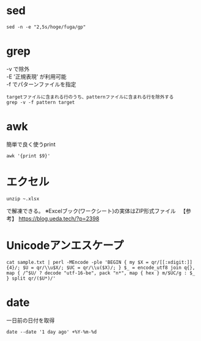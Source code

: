 # sed
```
sed -n -e "2,5s/hoge/fuga/gp"
```
# grep
-v で除外  
-E '正規表現' が利用可能  
-f でパターンファイルを指定  
```
targetファイルに含まれる行のうち、patternファイルに含まれる行を除外する
grep -v -f pattern target
```
# awk
簡単で良く使うprint
```
awk '{print $9}'
```
# エクセル
```
unzip ~.xlsx
```
で解凍できる。
※Excelブック(ワークシート)の実体はZIP形式ファイル  
【参考】 https://blog.ueda.tech/?p=2398  

# Unicodeアンエスケープ
```
cat sample.txt | perl -MEncode -ple 'BEGIN { my $X = qr/[[:xdigit:]]{4}/; $U = qr/\\u$X/; $UC = qr/\\u($X)/; } $_ = encode_utf8 join q{}, map { /^$U/ ? decode "utf-16-be", pack "n*", map { hex } m/$UC/g : $_ } split qr/($U*)/'
```

# date
一日前の日付を取得  
```
date --date '1 day ago' +%Y-%m-%d
```

